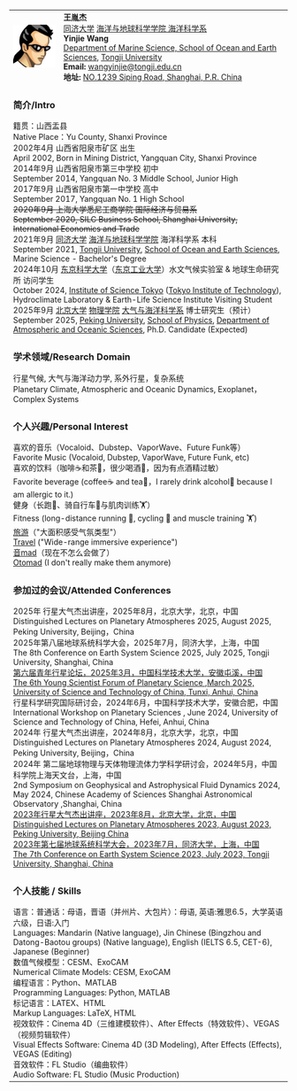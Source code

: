 <html lang="zh-CN">
<head>
    <meta charset="UTF-8">
    <meta name="viewport" content="width=device-width, initial-scale=1.0">
    <title>王胤杰 - 个人简历</title>
</head>
<body>
<table>
    <tr>
        <td>
            <img src="/avatar.jpg" alt="王胤杰头像" width="150">
        </td>
        <td>
            <strong>王胤杰</strong><br>
            <a href="https://www.tongji.edu.cn" target="_blank">同济大学</a> <a href="https://mgg.tongji.edu.cn/" target="_blank">海洋与地球科学学院 海洋科学系</a><br>
            <strong>Yinjie Wang</strong><br>
            <a href="https://mgg.tongji.edu.cn/mggen/main.htm" target="_blank">Department of Marine Science, School of Ocean and Earth Sciences</a>, <a href="https://en.tongji.edu.cn/" target="_blank">Tongji University</a><br>
            <strong>Email:</strong> <a href="mailto:wangyinjie@tongji.edu.cn">wangyinjie@tongji.edu.cn</a><br>
            <strong>地址: </strong><a href="https://www.bing.com/maps?cp=31.283704%7E121.500936&lvl=16.0" target="_blank">NO.1239 Siping Road, Shanghai, P.R. China</a><br>
        </td>
    </tr>
    <tr>
        <td colspan="2">
            <h3>简介/Intro</h3>
            籍贯：山西盂县<br>
            Native Place：Yu County, Shanxi Province<br>
            2002年4月 山西省阳泉市矿区 出生<br>
            April 2002, Born in Mining District, Yangquan City, Shanxi Province<br>
            2014年9月 山西省阳泉市第三中学校 初中<br>
            September 2014, Yangquan No. 3 Middle School, Junior High<br>
            2017年9月 山西省阳泉市第一中学校 高中<br>
            September 2017, Yangquan No. 1 High School<br>
            <s>2020年9月 上海大学悉尼工商学院 国际经济与贸易系</s><br>
            <s>September 2020, SILC Business School, Shanghai University, International Economics and Trade</s><br>
            2021年9月 <a href="https://www.tongji.edu.cn/" target="_blank">同济大学</a> <a href="https://mgg.tongji.edu.cn/" target="_blank">海洋与地球科学学院</a> 海洋科学系 本科<br>
            September 2021, <a href="https://www.tongji.edu.cn/" target="_blank">Tongji University</a>, <a href="https://mgg.tongji.edu.cn/" target="_blank">School of Ocean and Earth Sciences</a>, Marine Science - Bachelor's Degree<br>
            2024年10月 <a href="https://www.isct.ac.jp/en" target="_blank">东京科学大学</a>（<a href="https://www.titech.ac.jp/english" target="_blank">东京工业大学</a>）水文气候实验室 & 地球生命研究所 访问学生<br>
            October 2024, <a href="https://www.isct.ac.jp/en" target="_blank">Institute of Science Tokyo</a> (<a href="https://www.titech.ac.jp/english" target="_blank">Tokyo Institute of Technology</a>), Hydroclimate Laboratory & Earth-Life Science Institute Visiting Student<br>
            2025年9月 <a href="https://www.pku.edu.cn/" target="_blank">北京大学</a> <a href="https://www.phy.pku.edu.cn/" target="_blank">物理学院</a> <a href="https://www.atmos.pku.edu.cn/index.htm" target="_blank">大气与海洋科学系</a> 博士研究生（预计）<br>
            September 2025, <a href="https://www.pku.edu.cn/" target="_blank">Peking University</a>, <a href="https://www.phy.pku.edu.cn/" target="_blank">School of Physics</a>, <a href="https://www.atmos.pku.edu.cn/index.htm" target="_blank">Department of Atmospheric and Oceanic Sciences</a>, Ph.D. Candidate (Expected)<br>
        </td>
    </tr>
    <tr>
        <td colspan="2">
            <h3>学术领域/Research Domain</h3>
            行星气候, 大气与海洋动力学, 系外行星，复杂系统<br>
            Planetary Climate, Atmospheric and Oceanic Dynamics, Exoplanet，Complex Systems<br>
        </td>
    </tr>
    <tr>
        <td colspan="2">
            <h3>个人兴趣/Personal Interest</h3>
            喜欢的音乐（Vocaloid、Dubstep、VaporWave、Future Funk等）<br>
            Favorite Music (Vocaloid, Dubstep, VaporWave, Future Funk, etc)<br>
            喜欢的饮料（咖啡☕️和茶🍵，很少喝酒🍺，因为有点酒精过敏）<br>
            Favorite beverage (coffee☕️ and tea🍵，I rarely drink alcohol🍺 because I am allergic to it.)<br>
            健身（长跑🏃、骑自行车🚴与肌肉训练🏋️）<br>
            Fitness (long-distance running 🏃, cycling 🚴 and muscle training 🏋️)<br>
            <a href="https://infoseeker.cn/Travels" target="_blank">旅游</a>（"大面积感受气氛类型"）<br>
            <a href="https://infoseeker.cn/Travels" target="_blank">Travel</a> ("Wide-range immersive experience")<br>
            <a href="https://infoseeker.cn/Otomad&Visual" target="_blank">音mad</a>（现在不怎么会做了）<br>
            <a href="https://infoseeker.cn/Otomad&Visual" target="_blank">Otomad</a> (I don't really make them anymore)<br>
        </td>
    </tr>
    <tr>
        <td colspan="2">
            <h3>参加过的会议/Attended Conferences</h3>
            2025年 行星大气杰出讲座，2025年8月，北京大学，北京，中国<br>
            Distinguished Lectures on Planetary Atmospheres 2025, August 2025, Peking University, Beijing，China<br>
            2025年第八届地球系统科学大会，2025年7月，同济大学，上海，中国<br>
            The 8th Conference on Earth System Science 2025, July 2025, Tongji University, Shanghai, China<br>
            <a href="https://www.ysfps.com/" target="_blank">第六届青年行星论坛，2025年3月，中国科学技术大学，安徽屯溪，中国</a><br>
            <a href="https://www.ysfps.com/" target="_blank">The 6th Young Scientist Forum of Planetary Science ,March 2025, University of Science and Technology of China, Tunxi, Anhui, China</a><br>
            行星科学研究国际研讨会，2024年6月，中国科学技术大学，安徽合肥，中国<br>
            International Workshop on Planetary Sciences , June 2024, University of Science and Technology of China, Hefei, Anhui, China<br>
            2024年 行星大气杰出讲座，2024年8月，北京大学，北京，中国<br>
            Distinguished Lectures on Planetary Atmospheres 2024, August 2024, Peking University, Beijing，China<br>
            2024年 第二届地球物理与天体物理流体力学科学研讨会，2024年5月，中国科学院上海天文台，上海，中国<br>
            2nd Symposium on Geophysical and Astrophysical Fluid Dynamics 2024, May 2024, Chinese Academy of Sciences Shanghai Astronomical Observatory ,Shanghai, China<br>
            <a href="https://www.atmos.pku.edu.cn/kxzb/xzbg/tybg/152073.htm" target="_blank">2023年行星大气杰出讲座，2023年8月，北京大学，北京，中国</a><br>
            <a href="https://www.atmos.pku.edu.cn/kxzb/xzbg/tybg/152073.htm" target="_blank">Distinguished Lectures on Planetary Atmospheres 2023, August 2023, Peking University, Beijing China</a><br>
            <a href="http://www.cess.org.cn/Data/List/hyjj" target="_blank">2023年第七届地球系统科学大会，2023年7月，同济大学，上海，中国</a><br>
            <a href="http://www.cess.org.cn/Data/List/hyjj" target="_blank">The 7th Conference on Earth System Science 2023, July 2023, Tongji University, Shanghai, China</a><br>
        </td>
    </tr>
    <tr>
        <td colspan="2">
            <h3>个人技能 / Skills</h3>
            语言：普通话：母语，晋语（并州片、大包片）：母语, 英语:雅思6.5，大学英语六级，日语:入门<br>
            Languages: Mandarin (Native language), Jin Chinese (Bingzhou and Datong-Baotou groups) (Native language), English (IELTS 6.5, CET-6), Japanese (Beginner)<br>
            数值气候模型：CESM、ExoCAM<br>
            Numerical Climate Models: CESM, ExoCAM<br>
            编程语言：Python、MATLAB<br>
            Programming Languages: Python, MATLAB<br>
            标记语言：LATEX、HTML<br>
            Markup Languages: LaTeX, HTML<br>
            视效软件：Cinema 4D（三维建模软件）、After Effects（特效软件）、VEGAS（视频剪辑软件）<br>
            Visual Effects Software: Cinema 4D (3D Modeling), After Effects (Effects), VEGAS (Editing)<br>
            音效软件：FL Studio（编曲软件）<br>
            Audio Software: FL Studio (Music Production)<br>
        </td>
    </tr>
</table>
</body>
</html>
